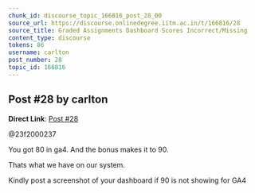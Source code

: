 ```yaml
---
chunk_id: discourse_topic_166816_post_28_00
source_url: https://discourse.onlinedegree.iitm.ac.in/t/166816/28
source_title: Graded Assignments Dashboard Scores Incorrect/Missing
content_type: discourse
tokens: 86
username: carlton
post_number: 28
topic_id: 166816
---
```


## Post #28 by carlton

**Direct Link**: [Post #28](https://discourse.onlinedegree.iitm.ac.in/t/166816/28)

@23f2000237

You got 80 in ga4. And the bonus makes it to 90.

Thats what we have on our system.

Kindly post a screenshot of your dashboard if 90 is not showing for GA4
